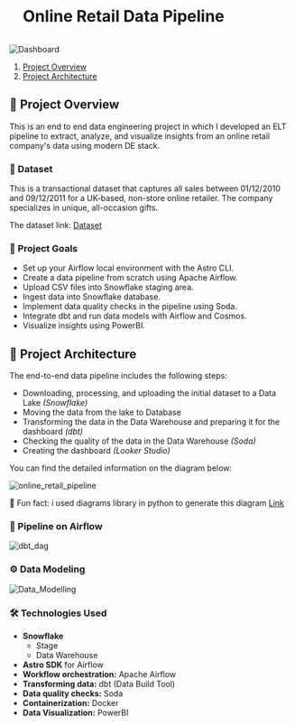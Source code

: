 
 <div id="user-content-toc">
    <ul>
      <summary><h1 style="display: inline-block;"> Online Retail Data Pipeline </h1></summary>
    </ul>
  </div>

![Dashboard](https://github.com/user-attachments/assets/fa3ad1ab-ecc7-49ec-9391-81ed91fbeb96)
1. [ Project Overview ](#introduction)
3. [ Project Architecture ](#arch)


<a name="introduction"></a>
## 🔬 Project Overview 

This is an end to end data engineering project in which I developed an ELT pipeline to extract, analyze, and visualize insights from an online retail company's data using modern DE stack.

### 💾 Dataset

This is a transactional dataset that captures all sales between 01/12/2010 and 09/12/2011 for a UK-based, non-store online retailer. The company specializes in unique, all-occasion gifts.


The dataset link: [Dataset](https://www.kaggle.com/datasets/vijayuv/onlineretail)

### 🎯 Project Goals

- Set up your Airflow local environment with the Astro CLI.
- Create a data pipeline from scratch using Apache Airflow.
- Upload CSV files into Snowflake staging area.
- Ingest data into Snowflake database.
- Implement data quality checks in the pipeline using Soda.
- Integrate dbt and run data models with Airflow and Cosmos.
- Visualize insights using PowerBI.


<a name="arch"></a>
## 📝 Project Architecture

The end-to-end data pipeline includes the following steps:

- Downloading, processing, and uploading the initial dataset to a Data Lake *(Snowflake)*
- Moving the data from the lake to  Database
- Transforming the data in the Data Warehouse and preparing it for the dashboard *(dbt)*
- Checking the quality of the data in the Data Warehouse *(Soda)*
- Creating the dashboard *(Looker Studio)*
  
You can find the detailed information on the diagram below:

![online_retail_pipeline](https://github.com/user-attachments/assets/8313de58-37c8-482d-8e4b-e166b64b4061)

:name_badge: Fun fact: i used diagrams library in python to generate this diagram [Link](https://diagrams.mingrammer.com/docs/getting-started/installation)

### 🔧 Pipeline on Airflow
![dbt_dag](https://github.com/user-attachments/assets/7ddd4f82-3660-4bd1-b77c-0e3b242e936a)




### ⚙️ Data Modeling
![Data_Modelling](https://github.com/user-attachments/assets/7f153d0d-7dc7-469b-9d09-b0b257d706d7)


### 🛠️ Technologies Used

- **Snowflake**
  - Stage
  - Data Warehouse
- **Astro SDK** for Airflow
- **Workflow orchestration:** Apache Airflow
- **Transforming data:** dbt (Data Build Tool)
- **Data quality checks:** Soda
- **Containerization:** Docker
- **Data Visualization:** PowerBI

